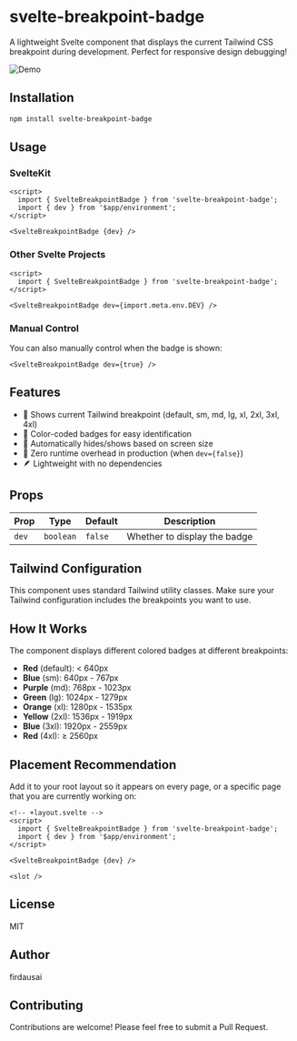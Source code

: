 # svelte-breakpoint-badge

A lightweight Svelte component that displays the current Tailwind CSS breakpoint during development. Perfect for responsive design debugging!

![Demo](svelte-breakpoint-badge-2.gif)

## Installation
```bash
npm install svelte-breakpoint-badge
```

## Usage

### SvelteKit
```svelte
<script>
  import { SvelteBreakpointBadge } from 'svelte-breakpoint-badge';
  import { dev } from '$app/environment';
</script>

<SvelteBreakpointBadge {dev} />
```

### Other Svelte Projects
```svelte
<script>
  import { SvelteBreakpointBadge } from 'svelte-breakpoint-badge';
</script>

<SvelteBreakpointBadge dev={import.meta.env.DEV} />
```

### Manual Control

You can also manually control when the badge is shown:
```svelte
<SvelteBreakpointBadge dev={true} />
```

## Features

- 🎯 Shows current Tailwind breakpoint (default, sm, md, lg, xl, 2xl, 3xl, 4xl)
- 🎨 Color-coded badges for easy identification
- 📱 Automatically hides/shows based on screen size
- 🚀 Zero runtime overhead in production (when `dev={false}`)
- 🪶 Lightweight with no dependencies

## Props

| Prop | Type | Default | Description |
|------|------|---------|-------------|
| `dev` | `boolean` | `false` | Whether to display the badge |

## Tailwind Configuration

This component uses standard Tailwind utility classes. Make sure your Tailwind configuration includes the breakpoints you want to use.

## How It Works

The component displays different colored badges at different breakpoints:
- **Red** (default): < 640px
- **Blue** (sm): 640px - 767px
- **Purple** (md): 768px - 1023px
- **Green** (lg): 1024px - 1279px
- **Orange** (xl): 1280px - 1535px
- **Yellow** (2xl): 1536px - 1919px
- **Blue** (3xl): 1920px - 2559px
- **Red** (4xl): ≥ 2560px

## Placement Recommendation

Add it to your root layout so it appears on every page, or a specific page that you are currently working on:
```svelte
<!-- +layout.svelte -->
<script>
  import { SvelteBreakpointBadge } from 'svelte-breakpoint-badge';
  import { dev } from '$app/environment';
</script>

<SvelteBreakpointBadge {dev} />

<slot />
```

## License

MIT

## Author

firdausai

## Contributing

Contributions are welcome! Please feel free to submit a Pull Request.
